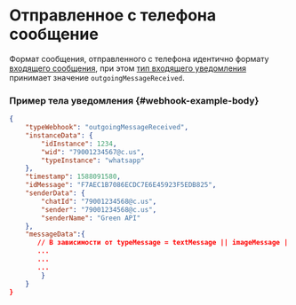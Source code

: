 # Отправленное с телефона сообщение

Формат сообщения, отправленного с телефона идентично формату [входящего сообщения](../incoming-message/Webhook-IncomingMessageReceived.md), при этом [тип входящего уведомления](../type-webhook.md) принимает значение `outgoingMessageReceived`.

### Пример тела уведомления {#webhook-example-body}

```json
{
    "typeWebhook": "outgoingMessageReceived",
    "instanceData": {
        "idInstance": 1234,
        "wid": "79001234567@c.us",
        "typeInstance": "whatsapp"
    },
    "timestamp": 1588091580,
    "idMessage": "F7AEC1B7086ECDC7E6E45923F5EDB825",
    "senderData": {
        "chatId": "79001234568@c.us",
        "sender": "79001234568@c.us",
        "senderName": "Green API"
    },
    "messageData":{
       // В зависимости от typeMessage = textMessage || imageMessage || videoMessage || documentMessage || audioMessage || locationMessage || contactMessage || extendedTextMessage
       ...
       ...
       ...
        }
    }
}
```